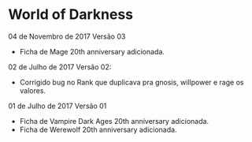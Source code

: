 # World of Darkness

04 de Novembro de 2017
Versão 03
- Ficha de Mage 20th anniversary adicionada.

02 de Julho de 2017
Versão 02:
- Corrigido bug no Rank que duplicava pra gnosis, willpower e rage os valores. 

01 de Julho de 2017
Versão 01
- Ficha de Vampire Dark Ages 20th anniversary adicionada.
- Ficha de Werewolf 20th anniversary adicionada.
